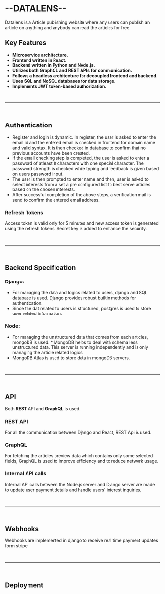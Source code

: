 # --DATALENS--
Datalens is a Article publishing website where any users can publish an article on anything and anybody can read the articles for free.

## Key Features
* **Microservice architecture.**
* **Frontend written in React.**
* **Backend written in Python and Node.js.**
* **Utilizes both GraphQL and REST APIs for communication.**
* **Follows a headless architecture for decoupled frontend and backend.**
* **Uses SQL and NoSQL databases for data storage.**
* **Implements JWT token-based authorization.**


<br>
<hr>
<br>

## Authentication
* Register and login is dynamic. In register, the user is asked to enter the email id and the entered email is checked in frontend for domain name and valid syntax. It is then checked in database to confirm that no previous accounts have been created. 
* If the email checking step is completed, the user is asked to enter a password of atleast 8 characters with one special character. The password strength is checked while typing and feedback is given based on users password input.
* The user is then prompted to enter name and then, user is asked to select interests from a set a pre configured list to best serve articles based on the chosen interests.
* After successful completion of the above steps, a verification mail is send to confirm the entered email address. 
###  Refresh Tokens
Access token is valid only for 5 minutes and new access token is generated using the refresh tokens. Secret key is added to enhance the security.

<br>
<hr>
<br>

## Backend Specification
### Django:
* For managing the data and logics related to users, django and SQL database is used. Django provides robust builtin methods for authentication. 
* Since the dat related to users is structured, postgres is used to store user related information.

### Node:
* For managing the unstructured data that comes from each articles, mongoDB is used. * MongoDB helps to deal with schema less unstructured data. This server is running independently and is only managing the article related logics.
* MongoDB Atlas is used to store data in mongoDB servers. 

<br>
<hr>
<br>

## API
Both **REST** API and **GraphQL** is used. 
### REST API
For all the communication between Django and React, REST Api is used.
### GraphQL
For fetching the articles preview data which contains only some selected fields, GraphQL is used to improve efficiency and to reduce network usage.
### Internal API calls
Internal API calls between the Node.js server and Django server are made to update user payment details and handle users' interest inquiries.

<br>
<hr>
<br>

## Webhooks
Webhooks are implemented in django to receive real time payment updates form stripe.

<br>
<hr>
<br>

## Deployment